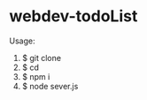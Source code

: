 # webdev-todoList

Usage: 
1. $ git clone <this repo>
2. $ cd <this repo name>
3. $ npm i
4. $ node sever.js
